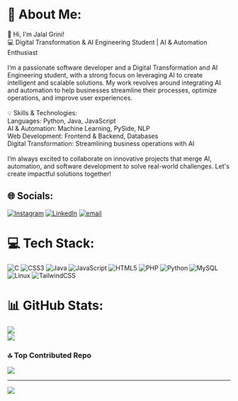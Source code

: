 # 💫 About Me:
👋 Hi, I'm Jalal Grini!<br>💻 Digital Transformation & AI Engineering Student | AI & Automation Enthusiast<br><br>I’m a passionate software developer and a Digital Transformation and AI Engineering student, with a strong focus on leveraging AI to create intelligent and scalable solutions. My work revolves around integrating AI and automation to help businesses streamline their processes, optimize operations, and improve user experiences.<br><br> 💡 Skills & Technologies:<br>Languages: Python, Java, JavaScript<br>AI & Automation: Machine Learning, PySide, NLP<br>Web Development: Frontend & Backend, Databases<br>Digital Transformation: Streamlining business operations with AI<br><br>I’m always excited to collaborate on innovative projects that merge AI, automation, and software development to solve real-world challenges. Let's create impactful solutions together!


## 🌐 Socials:
[![Instagram](https://img.shields.io/badge/Instagram-%23E4405F.svg?logo=Instagram&logoColor=white)](https://www.instagram.com/jalal__gr/?next=%2F) [![LinkedIn](https://img.shields.io/badge/LinkedIn-%230077B5.svg?logo=linkedin&logoColor=white)](https://www.linkedin.com/in/jalal-grini-795b74316/) [![email](https://img.shields.io/badge/Email-D14836?logo=gmail&logoColor=white)](mailto:jalal.grini@etu.uae.ac.ma) 

# 💻 Tech Stack:
![C](https://img.shields.io/badge/c-%2300599C.svg?style=for-the-badge&logo=c&logoColor=white) ![CSS3](https://img.shields.io/badge/css3-%231572B6.svg?style=for-the-badge&logo=css3&logoColor=white) ![Java](https://img.shields.io/badge/java-%23ED8B00.svg?style=for-the-badge&logo=openjdk&logoColor=white) ![JavaScript](https://img.shields.io/badge/javascript-%23323330.svg?style=for-the-badge&logo=javascript&logoColor=%23F7DF1E) ![HTML5](https://img.shields.io/badge/html5-%23E34F26.svg?style=for-the-badge&logo=html5&logoColor=white) ![PHP](https://img.shields.io/badge/php-%23777BB4.svg?style=for-the-badge&logo=php&logoColor=white) ![Python](https://img.shields.io/badge/python-3670A0?style=for-the-badge&logo=python&logoColor=ffdd54) ![MySQL](https://img.shields.io/badge/mysql-4479A1.svg?style=for-the-badge&logo=mysql&logoColor=white) ![Linux](https://img.shields.io/badge/linux-%23FCC624.svg?style=for-the-badge&logo=linux&logoColor=black) ![TailwindCSS](https://img.shields.io/badge/tailwindcss-%2338B2AC.svg?style=for-the-badge&logo=tailwind-css&logoColor=white)

# 📊 GitHub Stats:
![](https://github-readme-stats.vercel.app/api?username=JalalGrini&theme=dark&hide_border=false&include_all_commits=true&count_private=false)<br/>
![](https://github-readme-stats.vercel.app/api/top-langs/?username=JalalGrini&theme=dark&hide_border=false&include_all_commits=true&count_private=false&layout=compact)

### 🔝 Top Contributed Repo
![](https://github-contributor-stats.vercel.app/api?username=JalalGrini&limit=5&theme=dark&combine_all_yearly_contributions=true)

---
[![](https://visitcount.itsvg.in/api?id=JalalGrini&icon=0&color=0)](https://visitcount.itsvg.in)
